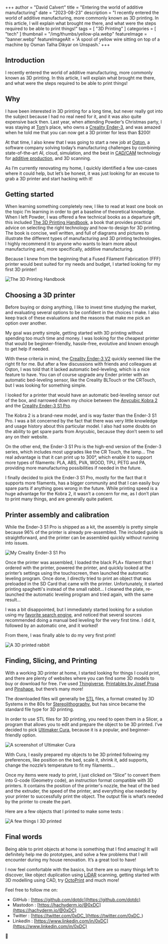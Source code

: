 +++
author = "David Calvert"
title = "Entering the world of additive manufacturing"
date = "2023-08-23"
description = "I recently entered the world of additive manufacturing, more commonly known as 3D printing. In this article, I will explain what brought me there, and what were the steps required to be able to print things!"
tags = [
    "3D Printing"
]
categories = [
    "tech"
]
thumbnail = "/img/thumbs/yellow-pla.webp"
featureImage = "banner.webp"
featureImageAlt = 'A spool of yellow wire sitting on top of a machine by Osman Talha Dikyar on Unspash.'
+++

<!--more-->

## Introduction

I recently entered the world of additive manufacturing, more commonly known as 3D printing. In this article, I will explain what brought me there, and what were the steps required to be able to print things!

## Why

I have been interested in 3D printing for a long time, but never really got into the subject because I had no real need for it, and it was also quite expensive back then.
Last year, when attending Powder’s Christmas party, I was staying at [Tom](https://github.com/wheybags)’s place, who owns a [Creality Ender-3](https://www.creality.com/products/ender-3-3d-printer), and was amazed when he told me that you can now get a 3D printer for less than $200!

At that time, I also knew that I was going to start a new job at [Oqton](https://oqton.com/), a software company solving today’s manufacturing challenges by combining state-of-the-art AI, cloud, simulation, and the best in [CAD/CAM](https://en.wikipedia.org/wiki/CAD/CAM) technology for [additive production](https://oqton.com/additive/), and 3D scanning.

As I’m currently renovating my home, I quickly identified a few use-cases where it could help, but let’s be honest, it was just looking for an excuse to grab a 3D printer and start hacking with it!

## Getting started

When learning something completely new, I like to read at least one book on the topic I’m learning in order to get a baseline of theoretical knowledge. When I left Powder, I was offered a few technical books as a departure gift, this included [The 3D Printing Handbook](https://www.hubs.com/3d-printing-handbook/), a book that provides practical advice on selecting the right technology and how-to design for 3D printing. The book is concise, well written, and full of diagrams and pictures to illustrate the different types of manufacturing and 3D printing technologies. I highly recommend it to anyone who wants to learn more about manufacturing and, more specifically, additive manufacturing.

Because I knew from the beginning that a Fused Filament Fabrication (FFF) printer would best suited for my needs and budget, I started looking for my first 3D printer!

![The 3D Printing Handbook](book.webp "Picture: My copy of The 3D Printing Handbook")

## Choosing a 3D printer

Before buying or doing anything, I like to invest time studying the market, and evaluating several options to be confident in the choices I make. I also keep track of these evaluations and the reasons that make me pick an option over another.

My goal was pretty simple, getting started with 3D printing without spending too much time and money. I was looking for the cheapest printer that would be beginner-friendly, hassle-free, evolutive and known enough to get help if needed.

With these criteria in mind, the [Creality Ender-3 V2](https://www.creality.com/products/ender-3-v2-3d-printer-csco) quickly seemed like the right fit for me. But after a few discussions with friends and colleagues at Oqton, I was told that it lacked automatic bed-leveling, which is a nice feature to have. You can of course upgrade any Ender printer with an automatic bed-leveling sensor, like the Creality BLTouch or the CRTouch, but I was looking for something simple.

I looked for a printer that would have an automatic bed-leveling sensor out of the box, and narrowed down my choice between the [Anycubic Kobra 2](https://www.anycubic.com/products/kobra-2) and the [Creality Ender-3 S1 Pro](https://www.creality.com/products/creality-ender-3-s1-pro-fdm-3d-printer).

The Kobra 2 is a brand-new model, and is way faster than the Ender-3 S1 Pro. I was a bit concerned by the fact that there was very little knowledge and usage history about this particular model. I also had some doubts on the ability to get spare parts from Anycubic, because they don’t seem to sell any on their website.

On the other end, the Ender-3 S1 Pro is the high-end version of the Ender-3 series, which includes most upgrades like the CR Touch, the lamp… The real advantage is that it can print up to 300°, which enable it to support more types of filaments: PLA, ABS, PVA, WOOD, TPU, PETG and PA, providing more manufacturing possibilities if needed in the future.

I finally decided to pick the Ender-3 S1 Pro, mostly for the fact that it supports more filaments, has a bigger community and that I can easily buy spare parts if anything goes wrong in the future. While printing speed is a huge advantage for the Kobra 2, it wasn’t a concern for me, as I don’t plan to print many things, and are generally quite patient.

## Printer assembly and calibration

While the Ender-3 S1 Pro is shipped as a kit, the assembly is pretty simple because 96% of the printer is already pre-assembled. The included guide is straightforward, and the printer can be assembled quickly without running into issues.

![My Creality Ender-3 S1 Pro](printer.webp "Picture: My Creality Ender-3 S1 Pro")

Once the printer was assembled, I loaded the black PLA+ filament that I ordered with the printer, powered the printer, and quickly looked at the printer’s settings using the touchscreen, then launched the automatic leveling program. Once done, I directly tried to print an object that was preloaded in the SD Card that came with the printer. Unfortunately, it started printing spaghetti's instead of the small rabbit… I cleaned the plate, re-launched the automatic leveling program and tried again, with the same result...

I was a bit disappointed, but I immediately started looking for a solution using my [favorite search engine](https://duckduckgo.com/), and noticed that several sources recommended doing a manual bed leveling for the very first time. I did it, followed by an automatic one, and it worked!

From there, I was finally able to do my very first print!

![A 3D printed rabbit](rabbit.webp "Picture: My first print, a small rabbit for my daugther")

## Finding, Slicing, and Printing

With a working 3D printer at home, I started looking for things I could print, and there are plenty of websites where you can find some 3D models to buy or download for free. I’ve used [Thingiverse](https://www.thingiverse.com), [Printables by Josef Prusa](https://www.printables.com/) and [Pinshape](https://pinshape.com/), but there’s many more!

The downloaded files will generally be [STL](https://en.wikipedia.org/wiki/STL_(file_format)) files, a format created by 3D Systems in the 80s for [Stereolithography](https://en.wikipedia.org/wiki/Stereolithography), but has since became the standard file type for 3D printing.

In order to use STL files for 3D printing, you need to open them in a Slicer, a program that allows you to edit and prepare the object to be 3D printed. I’ve decided to pick [Ultimaker Cura](https://ultimaker.com/software/ultimaker-cura/), because it is a popular, and beginner-friendly option.

![A screenshot of Ultimaker Cura](cura.webp "Picture: A screenshot of Ultimaker Cura")

With Cura, I easily prepared my objects to be 3D printed following my preferences, like position on the bed, scale it, shrink it, add supports, change the nozzle’s temperature to fit my filaments…

Once my items were ready to print, I just clicked on “Slice” to convert them into G-code (Geometry code), an instruction format compatible with 3D printers. It contains the position of the printer's nozzle, the heat of the bed and the extruder, the speed of the printer, and everything else needed by your printer to successfully print the object. The output file is what’s needed by the printer to create the part.

Here are a few objects that I printed to make some tests :

![A few things I 3D printed ](prints.webp "Picture: A few objects printed for testing purpose (Sharks in PLA, Mug in WOOD)")

## Final words

Being able to print objects at home is something that I find amazing! It will definitely help me do prototypes, and solve a few problems that I will encounter during my house renovation. It’s a great tool to have!

I now feel comfortable with the basics, but there are so many things left to discover, like object duplication using [LiDAR](https://en.wikipedia.org/wiki/Lidar) scanning, getting started with 3D modelling using CAD, try [OctoPrint](https://octoprint.org/) and much more!

Feel free to follow me on:

- GitHub : [https://github.com/dotdc](https://github.com/dotdc)
- Mastodon : [https://hachyderm.io/@0xDC](https://hachyderm.io/@0xDC)
- Twitter : [https://twitter.com/0xDC_](https://twitter.com/0xDC_)
- LinkedIn : [https://www.linkedin.com/in/0xDC](https://www.linkedin.com/in/0xDC)

👋
